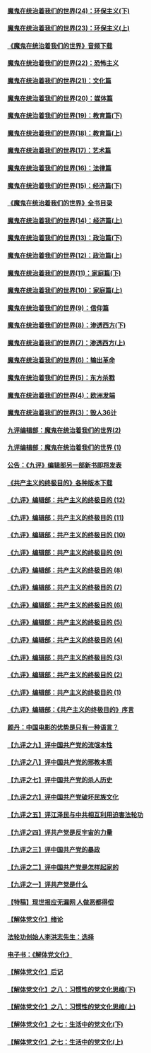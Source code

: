#### [魔鬼在统治着我们的世界(24)：环保主义(下)](../pages/nsc422/n10695307.md?t=10141834) 

#### [魔鬼在统治着我们的世界(23)：环保主义(上)](../pages/nsc422/n10688613.md?t=10141834) 

#### [《魔鬼在统治着我们的世界》音频下载](../pages/nsc422/n10635553.md?t=10141834) 

#### [魔鬼在统治着我们的世界(22)：恐怖主义](../pages/nsc422/n10614727.md?t=10141834) 

#### [魔鬼在统治着我们的世界(21)：文化篇](../pages/nsc422/n10597706.md?t=10141834) 

#### [魔鬼在统治着我们的世界(20)：媒体篇](../pages/nsc422/n10586579.md?t=10141834) 

#### [魔鬼在统治着我们的世界(19)：教育篇(下)](../pages/nsc422/n10564808.md?t=10141834) 

#### [魔鬼在统治着我们的世界(18)：教育篇(上)](../pages/nsc422/n10526970.md?t=10141834) 

#### [魔鬼在统治着我们的世界(17)：艺术篇](../pages/nsc422/n10499093.md?t=10141834) 

#### [魔鬼在统治着我们的世界(16)：法律篇](../pages/nsc422/n10485969.md?t=10141834) 

#### [魔鬼在统治着我们的世界(15)：经济篇(下)](../pages/nsc422/n10469975.md?t=10141834) 

#### [《魔鬼在统治着我们的世界》全书目录](../pages/nsc422/n10464261.md?t=10141834) 

#### [魔鬼在统治着我们的世界(14)：经济篇(上)](../pages/nsc422/n10457370.md?t=10141834) 

#### [魔鬼在统治着我们的世界(13)：政治篇(下)](../pages/nsc422/n10448270.md?t=10141834) 

#### [魔鬼在统治着我们的世界(12)：政治篇(上)](../pages/nsc422/n10444576.md?t=10141834) 

#### [魔鬼在统治着我们的世界(11)：家庭篇(下)](../pages/nsc422/n10440961.md?t=10141834) 

#### [魔鬼在统治着我们的世界(10)：家庭篇(上)](../pages/nsc422/n10435448.md?t=10141834) 

#### [魔鬼在统治着我们的世界(9)：信仰篇](../pages/nsc422/n10432159.md?t=10141834) 

#### [魔鬼在统治着我们的世界(8)：渗透西方(下)](../pages/nsc422/n10429603.md?t=10141834) 

#### [魔鬼在统治着我们的世界(7)：渗透西方(上)](../pages/nsc422/n10426013.md?t=10141834) 

#### [魔鬼在统治着我们的世界(6)：输出革命](../pages/nsc422/n10421536.md?t=10141834) 

#### [魔鬼在统治着我们的世界(5)：东方杀戮](../pages/nsc422/n10417707.md?t=10141834) 

#### [魔鬼在统治着我们的世界(4)：欧洲发端](../pages/nsc422/n10414890.md?t=10141834) 

#### [魔鬼在统治着我们的世界(3)：毁人36计](../pages/nsc422/n10411583.md?t=10141834) 

#### [九评编辑部：魔鬼在统治着我们的世界(2)](../pages/nsc422/n10410036.md?t=10141834) 

#### [九评编辑部：魔鬼在统治着我们的世界 (1)](../pages/nsc422/n10406825.md?t=10141834) 

#### [公告：《九评》编辑部另一部新书即将发表](../pages/nsc422/n10405104.md?t=10141834) 

#### [《共产主义的终极目的》各种版本下载](../pages/nsc422/n10022138.md?t=10141834) 

#### [《九评》编辑部：共产主义的终极目的 (12)](../pages/nsc422/n9933272.md?t=10141834) 

#### [《九评》编辑部：共产主义的终极目的 (11)](../pages/nsc422/n9924973.md?t=10141834) 

#### [《九评》编辑部：共产主义的终极目的 (10)](../pages/nsc422/n9920883.md?t=10141834) 

#### [《九评》编辑部：共产主义的终极目的 (9)](../pages/nsc422/n9916363.md?t=10141834) 

#### [《九评》编辑部：共产主义的终极目的 (8)](../pages/nsc422/n9912488.md?t=10141834) 

#### [《九评》编辑部：共产主义的终极目的 (7)](../pages/nsc422/n9901176.md?t=10141834) 

#### [《九评》编辑部：共产主义的终极目的 (6)](../pages/nsc422/n9899359.md?t=10141834) 

#### [《九评》编辑部：共产主义的终极目的 (5)](../pages/nsc422/n9893174.md?t=10141834) 

#### [《九评》编辑部：共产主义的终极目的 (4)](../pages/nsc422/n9891246.md?t=10141834) 

#### [《九评》编辑部：共产主义的终极目的 (3)](../pages/nsc422/n9879879.md?t=10141834) 

#### [《九评》编辑部：共产主义的终极目的 (2)](../pages/nsc422/n9876205.md?t=10141834) 

#### [《九评》编辑部：共产主义的终极目的 (1)](../pages/nsc422/n9865857.md?t=10141834) 

#### [《九评》编辑部：《共产主义的终极目的》序言](../pages/nsc422/n9862666.md?t=10141834) 

#### [颜丹：中国电影的优势是只有一种语言？](../pages/nsc422/n9583062.md?t=10141834) 

#### [【九评之九】评中国共产党的流氓本性](../pages/nsc422/n737542.md?t=10141834) 

#### [【九评之八】评中国共产党的邪教本质](../pages/nsc422/n735942.md?t=10141834) 

#### [【九评之七】评中国共产党的杀人历史](../pages/nsc422/n733806.md?t=10141834) 

#### [【九评之六】评中国共产党破坏民族文化](../pages/nsc422/n731667.md?t=10141834) 

#### [【九评之五】评江泽民与中共相互利用迫害法轮功](../pages/nsc422/n730058.md?t=10141834) 

#### [【九评之四】评共产党是反宇宙的力量](../pages/nsc422/n727814.md?t=10141834) 

#### [【九评之三】评中国共产党的暴政](../pages/nsc422/n725597.md?t=10141834) 

#### [【九评之二】评中国共产党是怎样起家的](../pages/nsc422/n723946.md?t=10141834) 

#### [【九评之一】评共产党是什么](../pages/nsc422/n722529.md?t=10141834) 

#### [【特稿】现世报应无漏网 人做恶都得偿](../pages/nsc422/n4215167.md?t=10141834) 

#### [【解体党文化】绪论](../pages/nsc422/n1449356.md?t=10141834) 

#### [法轮功创始人李洪志先生：选择](../pages/nsc422/n3580738.md?t=10141834) 

#### [电子书：《解体党文化》](../pages/nsc422/n1573484.md?t=10141834) 

#### [【解体党文化】后记](../pages/nsc422/n1531999.md?t=10141834) 

#### [【解体党文化】之八：习惯性的党文化思维(下)](../pages/nsc422/n1526477.md?t=10141834) 

#### [【解体党文化】之八：习惯性的党文化思维(上)](../pages/nsc422/n1520631.md?t=10141834) 

#### [【解体党文化】之七：生活中的党文化(下)](../pages/nsc422/n1513446.md?t=10141834) 

#### [【解体党文化】之七：生活中的党文化(上)](../pages/nsc422/n1509358.md?t=10141834) 

